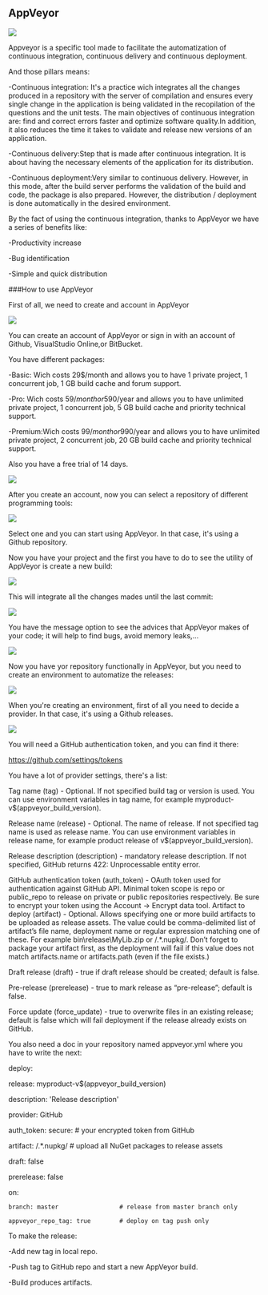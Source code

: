 ## AppVeyor

![](https://github.com/adrixdx/appveyor-research/blob/master/research/appveyor.jpg)


Appveyor is a specific tool made to facilitate the automatization of continuous integration, continuous delivery and continuous deployment.

And those pillars means:

-Continuous integration: It's a practice wich integrates all the changes produced in a repository with the server of compilation and ensures every single change in the application is being validated in the recopilation of the questions and the unit tests. 
The main objectives of continuous integration are: find and correct errors faster and optimize software quality.In addition, it also reduces the time it takes to validate and release new versions of an application.


-Continuous delivery:Step that is made after continuous integration. It is about having the necessary elements of the application for its distribution.


-Continuous deployment:Very similar to continuous delivery. However, in this mode, after the build server performs the validation of the build and code, the package is also prepared. However, the distribution / deployment is done automatically in the desired environment.


By the fact of using the continuous integration, thanks to AppVeyor we have a series of benefits like:

-Productivity increase

-Bug identification

-Simple and quick distribution


###How to use AppVeyor

First of all, we need to create and account in AppVeyor

![](https://github.com/adrixdx/appveyor-research/blob/master/research/sign%20up.jpg)

You can create an account of AppVeyor or sign in with an account of Github, VisualStudio Online,or BitBucket.


You have different packages:


-Basic: Wich costs 29$/month and allows you to have 1 private project, 1 concurrent job, 1 GB build cache and forum support.


-Pro: Wich costs 59$/month or 590$/year and allows you to have unlimited private project, 1 concurrent job, 5 GB build cache and priority technical support.


-Premium:Wich costs 99$/month or 990$/year and allows you to have unlimited private project, 2 concurrent job, 20 GB build cache and priority technical support.


Also you have a free trial of 14 days.

![](https://github.com/adrixdx/appveyor-research/blob/master/research/precios.jpg)

After you create an account, now you can select a repository of different programming tools:

![](https://github.com/adrixdx/appveyor-research/blob/master/research/research%20repositorio.jpg)

Select one and you can start using AppVeyor. In that case, it's using a Github repository.


Now you have your project and the first you have to do to see the utility of AppVeyor is create a new build:

![](https://github.com/adrixdx/appveyor-research/blob/master/research/new%20build.jpg)
 
This will integrate all the changes mades until the last commit:

![](https://github.com/adrixdx/appveyor-research/blob/master/research/research%20building%20console.jpg)

You have the message option to see the advices that AppVeyor makes of your code; it will help to find bugs, avoid memory leaks,...

![](https://github.com/adrixdx/appveyor-research/blob/master/research/research%20message%20build.jpg)

Now you have yor repository functionally in AppVeyor, but you need to create an environment to automatize the releases: 

![](https://github.com/adrixdx/appveyor-research/blob/master/research/enviroment.jpg)

When you're creating an environment, first of all you need to decide a provider. In that case, it's using a Github releases.

![](https://github.com/adrixdx/appveyor-research/blob/master/research/enviroment%20creation.jpg)


You will need a GitHub authentication token, and you can find it there:

https://github.com/settings/tokens

You have a lot of provider settings, there's a list:

Tag name (tag) - Optional. If not specified build tag or version is used. You can use environment variables in tag name, for example myproduct-v$(appveyor_build_version).

Release name (release) - Optional. The name of release. If not specified tag name is used as release name. You can use environment variables in release name, for example product release of v$(appveyor_build_version).

Release description (description) - mandatory release description. If not specified, GitHub returns 422: Unprocessable entity error.

GitHub authentication token (auth_token) - OAuth token used for authentication against GitHub API. Minimal token scope is repo or public_repo to release on private or public repositories respectively. Be sure to encrypt your token using the Account → Encrypt data tool.
Artifact to deploy (artifact) - Optional. Allows specifying one or more build artifacts to be uploaded as release assets. The value could be comma-delimited list of artifact’s file name, deployment name or regular expression matching one of these. For example bin\release\MyLib.zip or /.*\.nupkg/. Don’t forget to package your artifact first, as the deployment will fail if this value does not match artifacts.name or artifacts.path (even if the file exists.)

Draft release (draft) - true if draft release should be created; default is false.

Pre-release (prerelease) - true to mark release as “pre-release”; default is false.

Force update (force_update) - true to overwrite files in an existing release; default is false which will fail deployment if the release already exists on GitHub.

You also need a doc in your repository named appveyor.yml where you have to write the next:

deploy:

  release: myproduct-v$(appveyor_build_version)
  
  description: 'Release description'
  
  provider: GitHub
  
  auth_token:
    secure: <your encrypted token>  # your encrypted token from GitHub
    
  artifact: /.*\.nupkg/             # upload all NuGet packages to release assets
  
  draft: false
  
  prerelease: false
  
  on:
  
    branch: master                 # release from master branch only
    
    appveyor_repo_tag: true        # deploy on tag push only

To make the release:

-Add new tag in local repo.

-Push tag to GitHub repo and start a new AppVeyor build.

-Build produces artifacts.


